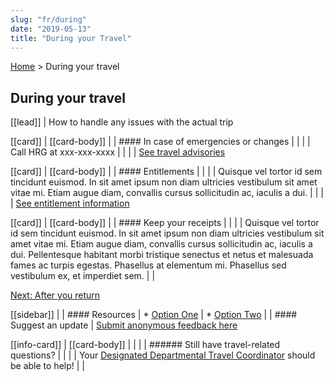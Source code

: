 ```yaml
---
slug: "fr/during"
date: "2019-05-13"
title: "During your Travel"
---
```


<div classname="fullClass">

[Home](./) > During your travel
## During your travel

[[lead]]
| How to handle any issues with the actual trip

[[card]]
| [[card-body]]
| | #### In case of emergencies or changes
| |
| | Call HRG at xxx-xxx-xxxx
| |
| | [See travel advisories](/)

[[card]]
| [[card-body]]
| | #### Entitlements
| |
| | Quisque vel tortor id sem tincidunt euismod. In sit amet ipsum non diam ultricies vestibulum sit amet vitae mi. Etiam augue diam, convallis cursus sollicitudin ac, iaculis a dui.
| |
| | [See entitlement information](/)

[[card]]
| [[card-body]]
| | #### Keep your receipts
| |
| | Quisque vel tortor id sem tincidunt euismod. In sit amet ipsum non diam ultricies vestibulum sit amet vitae mi. Etiam augue diam, convallis cursus sollicitudin ac, iaculis a dui. Pellentesque habitant morbi tristique senectus et netus et malesuada fames ac turpis egestas. Phasellus at elementum mi. Phasellus sed vestibulum ex, et imperdiet sem.
| |

[Next: After you return](./after)

</div>

<div className="splitClass">

[[sidebar]]
|
| #### Resources
| * [Option One](/)
| * [Option Two](/)
|
| #### Suggest an update
| [Submit anonymous feedback here](https://docs.google.com/forms/d/e/1FAIpQLSf9y3VY3ADLpQ4kQLGvOo4cIdEEi5Hs3en-0lWRc4wQeTRheg/viewform)

[[info-card]]
| [[card-body]]
| |
| | ###### Still have travel-related questions?
| |
| | Your [Designated Departmental Travel Coordinator](https://www.tbs-sct.gc.ca/ap/list-liste/dtc-cmv-eng.asp) should be able to help!
| |

</div>